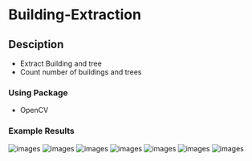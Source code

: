 # Building-Extraction
 

## Desciption
* Extract Building and tree 
* Count number of buildings and trees


### Using Package
* OpenCV


### Example Results
![images](https://imgur.com/2c0uHjT.jpg)
![images](https://imgur.com/ZnDijro.jpg)
![images](https://imgur.com/3B2zdL4.jpg)
![images](https://imgur.com/KT668gT.jpg)
![images](https://imgur.com/vBxWCQM.jpg)
![images](https://imgur.com/78ypz4f.jpg)
![images](https://imgur.com/RYNC2Vm.jpg)

